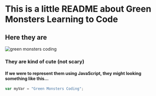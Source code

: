 # This is a little README about Green Monsters Learning to Code

## Here they are

![green monsters coding](https://sinclairems.github.io/greenmonsterscoding/green-monsters-coding.png)

### They are kind of cute (not scary)

#### If we were to represent them using JavaScript, they might looking something like this...

``` javascript
var myVar = "Green Monsters Coding";
```
